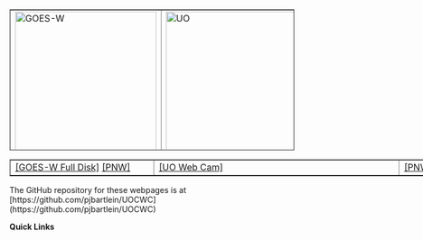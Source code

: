 <table style="text-align: left; width: 956x; height: 250px;" border="1" cellpadding="0" cellspacing="1">
	<tbody>
		<tr>
			<td style="vertical-align: top; width: 250px;">
				<img src="https://cdn.star.nesdis.noaa.gov/GOES17/ABI/GIFS/GOES17-PNW-GEOCOLOR-600x600.gif" 					alt="GOES-W" width="250" height="250"> <br>
			</td>
			<td style="vertical-align: top; width: 444px;">
				<img src="http://webcam.uoregon.edu/oneshotimage1" alt="UO"
					width="444" height="250"> <br>
			</td>
			<td style="vertical-align: top; width: 262px;">
				<img src="https://radar.weather.gov/Conus/RadarImg/pacnorthwest.gif" alt="UO"
					width="262" height="250"> <br> 
			</td>
		</tr>
	</tbody>
</table>

<table style="text-align: left; width: 956px; " border="1" cellpadding="0" cellspacing="1">
	<tbody>
		<tr>
			<td style="vertical-align: top; width: 250px;">
				<a href="https://www.star.nesdis.noaa.gov/GOES/fulldisk_band.php?sat=G17&band=GEOCOLOR&length=12">[GOES-W Full Disk]</a>
		        <a href="https://www.star.nesdis.noaa.gov/GOES/sector_band.php?sat=G17&sector=pnw&band=GEOCOLOR&length=12">[PNW]</a>			</td>
			<td style="vertical-align: top; width: 444px;">
				<a href="http://webcam.uoregon.edu/oneshotimage1">[UO Web Cam]</a>
			</td>
			<td style="vertical-align: top; width: 262px;">
				<a href="http://radar.weather.gov/Conus/pacnorthwest_lite.php">[PNW radar]</a>
			</td>
		</tr>
	</tbody>
</table>
The GitHub repository for these webpages is at [https://github.com/pjbartlein/UOCWC](https://github.com/pjbartlein/UOCWC)

**Quick Links**
